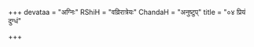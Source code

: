 +++
devataa = "अग्निः"
RShiH = "वव्रिरात्रेयः"
ChandaH = "अनुष्टुप्"
title = "०४ प्रियं दुग्धं"

+++
